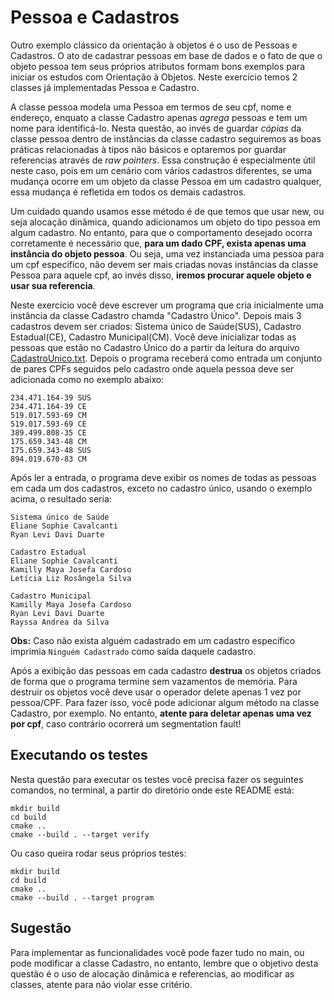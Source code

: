 # Pessoa e Cadastros

Outro exemplo clássico da orientação à objetos é o uso de Pessoas e Cadastros. O ato de cadastrar pessoas em base de dados e o fato de que o
objeto pessoa tem seus próprios atributos formam bons exemplos para iniciar os estudos com Orientação à Objetos. Neste exercício temos 2
classes já implementadas Pessoa e Cadastro.

A classe pessoa modela uma Pessoa em termos de seu cpf, nome e endereço, enquato a classe Cadastro apenas _agrega_ pessoas e tem um nome
para identificá-lo. Nesta questão, ao invés de guardar _cópias_ da classe pessoa dentro de instâncias da classe cadastro seguiremos
as boas práticas relacionadas à tipos não básicos e optaremos por guardar referencias através de _raw pointers_. 
Essa construção é especialmente útil neste caso, pois em um cenário com vários cadastros diferentes,
se uma mudança ocorre em um objeto da classe Pessoa em um cadastro qualquer, essa mudança é refletida em todos os demais cadastros.

Um cuidado quando usamos esse método é de que temos que usar new, ou seja alocação dinâmica, quando adicionamos um objeto do tipo
pessoa em algum cadastro. No entanto, para que o comportamento desejado ocorra corretamente é necessário que, 
**para um dado CPF, exista apenas uma instância do objeto pessoa**. Ou seja, uma vez instanciada uma pessoa para um cpf 
especifico, não devem ser mais criadas novas instâncias da classe Pessoa para aquele cpf, ao invés disso, 
**iremos procurar aquele objeto e usar sua referencia**.

Neste exercício você deve escrever um programa que cria inicialmente uma instância da classe Cadastro chamda "Cadastro Único". Depois mais 3
cadastros devem ser criados: Sistema único de Saúde(SUS), Cadastro Estadual(CE), Cadastro Municipal(CM). Você deve inicializar todas as
pessoas que estão no Cadastro Único do a partir da leitura do arquivo [CadastroUnico.txt](./data/CadastroUnico.txt). Depois o programa 
receberá como entrada um conjunto de pares CPFs seguidos pelo cadastro onde aquela pessoa deve ser adicionada como no exemplo abaixo:

```
234.471.164-39 SUS
234.471.164-39 CE
519.017.593-69 CM
519.017.593-69 CE
389.499.808-35 CE
175.659.343-48 CM
175.659.343-48 SUS
894.019.670-83 CM
```

Após ler a entrada, o programa deve exibir os nomes de todas as pessoas em cada um dos cadastros, exceto no cadastro único, usando o exemplo acima, o resultado seria:

```
Sistema único de Saúde
Eliane Sophie Cavalcanti
Ryan Levi Davi Duarte

Cadastro Estadual
Eliane Sophie Cavalcanti
Kamilly Maya Josefa Cardoso
Letícia Liz Rosângela Silva

Cadastro Municipal
Kamilly Maya Josefa Cardoso
Ryan Levi Davi Duarte
Rayssa Andrea da Silva
```

**Obs:** Caso não exista alguém cadastrado em um cadastro específico imprimia `Ninguém Cadastrado` como saída daquele cadastro.

Após a exibição das pessoas em cada cadastro **destrua** os objetos criados de forma que o programa termine sem vazamentos de memória. Para
destruir os objetos você deve usar o operador delete apenas 1 vez por pessoa/CPF. Para fazer isso, você pode adicionar algum método na
classe Cadastro, por exemplo. No entanto, **atente para deletar apenas uma vez por cpf**, caso contrário ocorrerá um segmentation fault!

## Executando os testes

Nesta questão para executar os testes você precisa fazer os seguintes comandos, no terminal, a partir do diretório onde este README está:

```
mkdir build
cd build
cmake ..
cmake --build . --target verify
```

Ou caso queira rodar seus próprios testes:

```
mkdir build
cd build
cmake ..
cmake --build . --target program
```

## Sugestão

Para implementar as funcionalidades você pode fazer tudo no main, ou pode modificar a classe Cadastro, no entanto, lembre que o objetivo
desta questão é o uso de alocação dinâmica e referencias, ao modificar as classes, atente para não violar esse critério.
